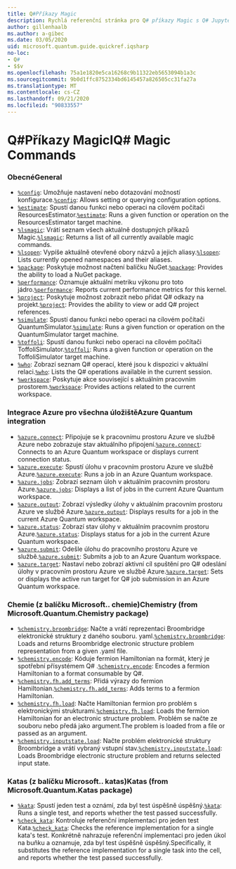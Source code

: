 ```yaml
---
title: Q#Příkazy Magic
description: Rychlá referenční stránka pro Q# příkazy Magic s Q# Jupyter poznámkovým blokem
author: gillenhaalb
ms.author: a-gibec
ms.date: 03/05/2020
uid: microsoft.quantum.guide.quickref.iqsharp
no-loc:
- Q#
- $$v
ms.openlocfilehash: 75a1e1820e5ca16268c9b11322eb5653094b1a3c
ms.sourcegitcommit: 9b0d1ffc8752334bd6145457a826505cc31fa27a
ms.translationtype: MT
ms.contentlocale: cs-CZ
ms.lasthandoff: 09/21/2020
ms.locfileid: "90833557"
---
```

# <a name="ino-locq-magic-commands"></a><span data-ttu-id="7ecc3-103">Q#Příkazy Magic</span><span class="sxs-lookup"><span data-stu-id="7ecc3-103">IQ# Magic Commands</span></span>

### <a name="general"></a><span data-ttu-id="7ecc3-104">Obecné</span><span class="sxs-lookup"><span data-stu-id="7ecc3-104">General</span></span>

- <span data-ttu-id="7ecc3-105">[`%config`](xref:microsoft.quantum.iqsharp.magic-ref.config): Umožňuje nastavení nebo dotazování možností konfigurace.</span><span class="sxs-lookup"><span data-stu-id="7ecc3-105">[`%config`](xref:microsoft.quantum.iqsharp.magic-ref.config): Allows setting or querying configuration options.</span></span>
- <span data-ttu-id="7ecc3-106">[`%estimate`](xref:microsoft.quantum.iqsharp.magic-ref.estimate): Spustí danou funkci nebo operaci na cílovém počítači ResourcesEstimator.</span><span class="sxs-lookup"><span data-stu-id="7ecc3-106">[`%estimate`](xref:microsoft.quantum.iqsharp.magic-ref.estimate): Runs a given function or operation on the ResourcesEstimator target machine.</span></span>
- <span data-ttu-id="7ecc3-107">[`%lsmagic`](xref:microsoft.quantum.iqsharp.magic-ref.lsmagic): Vrátí seznam všech aktuálně dostupných příkazů Magic.</span><span class="sxs-lookup"><span data-stu-id="7ecc3-107">[`%lsmagic`](xref:microsoft.quantum.iqsharp.magic-ref.lsmagic): Returns a list of all currently available magic commands.</span></span>
- <span data-ttu-id="7ecc3-108">[`%lsopen`](xref:microsoft.quantum.iqsharp.magic-ref.lsopen): Vypíše aktuálně otevřené obory názvů a jejich aliasy.</span><span class="sxs-lookup"><span data-stu-id="7ecc3-108">[`%lsopen`](xref:microsoft.quantum.iqsharp.magic-ref.lsopen): Lists currently opened namespaces and their aliases.</span></span>
- <span data-ttu-id="7ecc3-109">[`%package`](xref:microsoft.quantum.iqsharp.magic-ref.package): Poskytuje možnost načtení balíčku NuGet.</span><span class="sxs-lookup"><span data-stu-id="7ecc3-109">[`%package`](xref:microsoft.quantum.iqsharp.magic-ref.package): Provides the ability to load a NuGet package.</span></span>
- <span data-ttu-id="7ecc3-110">[`%performance`](xref:microsoft.quantum.iqsharp.magic-ref.performance): Oznamuje aktuální metriku výkonu pro toto jádro.</span><span class="sxs-lookup"><span data-stu-id="7ecc3-110">[`%performance`](xref:microsoft.quantum.iqsharp.magic-ref.performance): Reports current performance metrics for this kernel.</span></span>
- <span data-ttu-id="7ecc3-111">[`%project`](xref:microsoft.quantum.iqsharp.magic-ref.project): Poskytuje možnost zobrazit nebo přidat Q# odkazy na projekt.</span><span class="sxs-lookup"><span data-stu-id="7ecc3-111">[`%project`](xref:microsoft.quantum.iqsharp.magic-ref.project): Provides the ability to view or add Q# project references.</span></span> 
- <span data-ttu-id="7ecc3-112">[`%simulate`](xref:microsoft.quantum.iqsharp.magic-ref.simulate): Spustí danou funkci nebo operaci na cílovém počítači QuantumSimulator.</span><span class="sxs-lookup"><span data-stu-id="7ecc3-112">[`%simulate`](xref:microsoft.quantum.iqsharp.magic-ref.simulate): Runs a given function or operation on the QuantumSimulator target machine.</span></span>
- <span data-ttu-id="7ecc3-113">[`%toffoli`](xref:microsoft.quantum.iqsharp.magic-ref.toffoli): Spustí danou funkci nebo operaci na cílovém počítači ToffoliSimulator.</span><span class="sxs-lookup"><span data-stu-id="7ecc3-113">[`%toffoli`](xref:microsoft.quantum.iqsharp.magic-ref.toffoli): Runs a given function or operation on the ToffoliSimulator target machine.</span></span>
- <span data-ttu-id="7ecc3-114">[`%who`](xref:microsoft.quantum.iqsharp.magic-ref.who): Zobrazí seznam Q# operací, které jsou k dispozici v aktuální relaci.</span><span class="sxs-lookup"><span data-stu-id="7ecc3-114">[`%who`](xref:microsoft.quantum.iqsharp.magic-ref.who): Lists the Q# operations available in the current session.</span></span>
- <span data-ttu-id="7ecc3-115">[`%workspace`](xref:microsoft.quantum.iqsharp.magic-ref.workspace): Poskytuje akce související s aktuálním pracovním prostorem.</span><span class="sxs-lookup"><span data-stu-id="7ecc3-115">[`%workspace`](xref:microsoft.quantum.iqsharp.magic-ref.workspace): Provides actions related to the current workspace.</span></span>

### <a name="azure-quantum-integration"></a><span data-ttu-id="7ecc3-116">Integrace Azure pro všechna úložiště</span><span class="sxs-lookup"><span data-stu-id="7ecc3-116">Azure Quantum integration</span></span>

- <span data-ttu-id="7ecc3-117">[`%azure.connect`](xref:microsoft.quantum.iqsharp.magic-ref.azure.connect): Připojuje se k pracovnímu prostoru Azure ve službě Azure nebo zobrazuje stav aktuálního připojení.</span><span class="sxs-lookup"><span data-stu-id="7ecc3-117">[`%azure.connect`](xref:microsoft.quantum.iqsharp.magic-ref.azure.connect): Connects to an Azure Quantum workspace or displays current connection status.</span></span>
- <span data-ttu-id="7ecc3-118">[`%azure.execute`](xref:microsoft.quantum.iqsharp.magic-ref.azure.execute): Spustí úlohu v pracovním prostoru Azure ve službě Azure.</span><span class="sxs-lookup"><span data-stu-id="7ecc3-118">[`%azure.execute`](xref:microsoft.quantum.iqsharp.magic-ref.azure.execute): Runs a job in an Azure Quantum workspace.</span></span>
- <span data-ttu-id="7ecc3-119">[`%azure.jobs`](xref:microsoft.quantum.iqsharp.magic-ref.azure.jobs): Zobrazí seznam úloh v aktuálním pracovním prostoru Azure.</span><span class="sxs-lookup"><span data-stu-id="7ecc3-119">[`%azure.jobs`](xref:microsoft.quantum.iqsharp.magic-ref.azure.jobs): Displays a list of jobs in the current Azure Quantum workspace.</span></span>
- <span data-ttu-id="7ecc3-120">[`%azure.output`](xref:microsoft.quantum.iqsharp.magic-ref.azure.output): Zobrazí výsledky úlohy v aktuálním pracovním prostoru Azure ve službě Azure.</span><span class="sxs-lookup"><span data-stu-id="7ecc3-120">[`%azure.output`](xref:microsoft.quantum.iqsharp.magic-ref.azure.output): Displays results for a job in the current Azure Quantum workspace.</span></span>
- <span data-ttu-id="7ecc3-121">[`%azure.status`](xref:microsoft.quantum.iqsharp.magic-ref.azure.status): Zobrazí stav úlohy v aktuálním pracovním prostoru Azure.</span><span class="sxs-lookup"><span data-stu-id="7ecc3-121">[`%azure.status`](xref:microsoft.quantum.iqsharp.magic-ref.azure.status): Displays status for a job in the current Azure Quantum workspace.</span></span>
- <span data-ttu-id="7ecc3-122">[`%azure.submit`](xref:microsoft.quantum.iqsharp.magic-ref.azure.submit): Odešle úlohu do pracovního prostoru Azure ve službě.</span><span class="sxs-lookup"><span data-stu-id="7ecc3-122">[`%azure.submit`](xref:microsoft.quantum.iqsharp.magic-ref.azure.submit): Submits a job to an Azure Quantum workspace.</span></span>
- <span data-ttu-id="7ecc3-123">[`%azure.target`](xref:microsoft.quantum.iqsharp.magic-ref.azure.target): Nastaví nebo zobrazí aktivní cíl spuštění pro Q# odeslání úlohy v pracovním prostoru Azure ve službě Azure.</span><span class="sxs-lookup"><span data-stu-id="7ecc3-123">[`%azure.target`](xref:microsoft.quantum.iqsharp.magic-ref.azure.target): Sets or displays the active run target for Q# job submission in an Azure Quantum workspace.</span></span>

### <a name="chemistry-from-microsoftquantumchemistry-package"></a><span data-ttu-id="7ecc3-124">Chemie (z balíčku Microsoft.. chemie)</span><span class="sxs-lookup"><span data-stu-id="7ecc3-124">Chemistry (from Microsoft.Quantum.Chemistry package)</span></span>

- <span data-ttu-id="7ecc3-125">[`%chemistry.broombridge`](xref:microsoft.quantum.iqsharp.magic-ref.chemistry.broombridge): Načte a vrátí reprezentaci Broombridge elektronické struktury z daného souboru. yaml.</span><span class="sxs-lookup"><span data-stu-id="7ecc3-125">[`%chemistry.broombridge`](xref:microsoft.quantum.iqsharp.magic-ref.chemistry.broombridge): Loads and returns Broombridge electronic structure problem representation from a given .yaml file.</span></span>
- <span data-ttu-id="7ecc3-126">[`%chemistry.encode`](xref:microsoft.quantum.iqsharp.magic-ref.chemistry.encode): Kóduje fermion Hamiltonian na formát, který je spotřební přísystémem Q# .</span><span class="sxs-lookup"><span data-stu-id="7ecc3-126">[`%chemistry.encode`](xref:microsoft.quantum.iqsharp.magic-ref.chemistry.encode): Encodes a fermion Hamiltonian to a format consumable by Q#.</span></span>
- <span data-ttu-id="7ecc3-127">[`%chemistry.fh.add_terms`](xref:microsoft.quantum.iqsharp.magic-ref.chemistry.fh.add_terms): Přidá výrazy do fermion Hamiltonian.</span><span class="sxs-lookup"><span data-stu-id="7ecc3-127">[`%chemistry.fh.add_terms`](xref:microsoft.quantum.iqsharp.magic-ref.chemistry.fh.add_terms): Adds terms to a fermion Hamiltonian.</span></span>
- <span data-ttu-id="7ecc3-128">[`%chemistry.fh.load`](xref:microsoft.quantum.iqsharp.magic-ref.chemistry.fh.load): Načte Hamiltonian fermion pro problém s elektronickými strukturami.</span><span class="sxs-lookup"><span data-stu-id="7ecc3-128">[`%chemistry.fh.load`](xref:microsoft.quantum.iqsharp.magic-ref.chemistry.fh.load): Loads the fermion Hamiltonian for an electronic structure problem.</span></span> <span data-ttu-id="7ecc3-129">Problém se načte ze souboru nebo předá jako argument.</span><span class="sxs-lookup"><span data-stu-id="7ecc3-129">The problem is loaded from a file or passed as an argument.</span></span>
- <span data-ttu-id="7ecc3-130">[`%chemistry.inputstate.load`](xref:microsoft.quantum.iqsharp.magic-ref.chemistry.inputstate.load): Načte problém elektronické struktury Broombridge a vrátí vybraný vstupní stav.</span><span class="sxs-lookup"><span data-stu-id="7ecc3-130">[`%chemistry.inputstate.load`](xref:microsoft.quantum.iqsharp.magic-ref.chemistry.inputstate.load): Loads Broombridge electronic structure problem and returns selected input state.</span></span>

### <a name="katas-from-microsoftquantumkatas-package"></a><span data-ttu-id="7ecc3-131">Katas (z balíčku Microsoft.. katas)</span><span class="sxs-lookup"><span data-stu-id="7ecc3-131">Katas (from Microsoft.Quantum.Katas package)</span></span>

- <span data-ttu-id="7ecc3-132">[`%kata`](xref:microsoft.quantum.iqsharp.magic-ref.kata): Spustí jeden test a oznámí, zda byl test úspěšně úspěšný.</span><span class="sxs-lookup"><span data-stu-id="7ecc3-132">[`%kata`](xref:microsoft.quantum.iqsharp.magic-ref.kata): Runs a single test, and reports whether the test passed successfully.</span></span>
- <span data-ttu-id="7ecc3-133">[`%check_kata`](xref:microsoft.quantum.iqsharp.magic-ref.check_kata): Kontroluje referenční implementaci pro jeden test Kata.</span><span class="sxs-lookup"><span data-stu-id="7ecc3-133">[`%check_kata`](xref:microsoft.quantum.iqsharp.magic-ref.check_kata): Checks the reference implementation for a single kata's test.</span></span>
    <span data-ttu-id="7ecc3-134">Konkrétně nahrazuje referenční implementaci pro jeden úkol na buňku a oznamuje, zda byl test úspěšně úspěšný.</span><span class="sxs-lookup"><span data-stu-id="7ecc3-134">Specifically, it substitutes the reference implementation for a single task into the cell, and reports whether the test passed successfully.</span></span>
